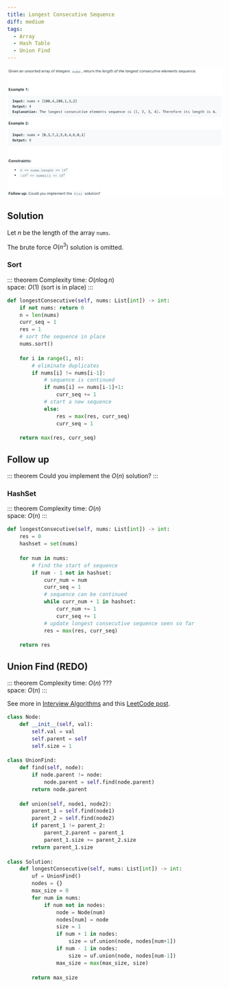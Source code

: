 ```yaml
---
title: Longest Consecutive Sequence
diff: medium
tags:
  - Array
  - Hash Table
  - Union Find
---
```


<img class="medium-zoom" src="/algo/longest-consecutive-sequence.png" alt="https://leetcode.com/problems/longest-consecutive-sequence">

## Solution

Let $n$ be the length of the array `nums`.

The brute force $O(n^3)$ solution is omitted.

### Sort

::: theorem Complexity
time: $O(n \log n)$  
space: $O(1)$ (sort is in place)
:::

```py
def longestConsecutive(self, nums: List[int]) -> int:
    if not nums: return 0
    n = len(nums)
    curr_seq = 1
    res = 1
    # sort the sequence in place
    nums.sort()

    for i in range(1, n):
        # eliminate duplicates
        if nums[i] != nums[i-1]:
            # sequence is continued
            if nums[i] == nums[i-1]+1:
                curr_seq += 1
            # start a new sequence
            else:
                res = max(res, curr_seq)
                curr_seq = 1

    return max(res, curr_seq)
```

## Follow up

::: theorem
Could you implement the $O(n)$ solution?
:::

### HashSet

::: theorem Complexity
time: $O(n)$  
space: $O(n)$
:::

```py
def longestConsecutive(self, nums: List[int]) -> int:
    res = 0
    hashset = set(nums)

    for num in nums:
        # find the start of sequence
        if num - 1 not in hashset:
            curr_num = num
            curr_seq = 1
            # sequence can be continued
            while curr_num + 1 in hashset:
                curr_num += 1
                curr_seq += 1
            # update longest consecutive sequence seen so far
            res = max(res, curr_seq)

    return res
```

## Union Find (REDO)

::: theorem Complexity
time: $O(n)$ ???  
space: $O(n)$
:::

See more in [Interview Algorithms](/blog/interview_algo.md#union-find) and this [LeetCode post](https://leetcode.com/problems/longest-consecutive-sequence/discuss/1109808/Python-Clean-Union-Find-with-explanation).

```py
class Node:
    def __init__(self, val):
        self.val = val
        self.parent = self
        self.size = 1

class UnionFind:
    def find(self, node):
        if node.parent != node:
            node.parent = self.find(node.parent)
        return node.parent

    def union(self, node1, node2):
        parent_1 = self.find(node1)
        parent_2 = self.find(node2)
        if parent_1 != parent_2:
            parent_2.parent = parent_1
            parent_1.size += parent_2.size
        return parent_1.size

class Solution:
    def longestConsecutive(self, nums: List[int]) -> int:
        uf = UnionFind()
        nodes = {}
        max_size = 0
        for num in nums:
            if num not in nodes:
                node = Node(num)
                nodes[num] = node
                size = 1
                if num + 1 in nodes:
                    size = uf.union(node, nodes[num+1])
                if num - 1 in nodes:
                    size = uf.union(node, nodes[num-1])
                max_size = max(max_size, size)

        return max_size
```

